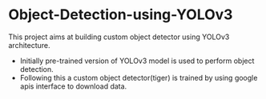 # Object-Detection-using-YOLOv3

This project aims at building custom object detector using YOLOv3 architecture.

- Initially pre-trained version of YOLOv3 model is used to perform object detection.
- Following this a custom object detector(tiger) is trained by using google apis interface to download data.
 
